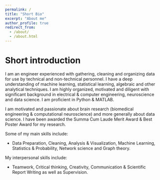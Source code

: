 ```yaml
---
permalink: /
title: "Short Bio"
excerpt: "About me"
author_profile: true
redirect_from: 
  - /about/
  - /about.html
---
```


Short introduction
======

I am an engineer experienced with gathering, cleaning and organizing data for use by technical and non-technical personnel. I have a deep understanding of machine learning, statistical learning, algebraic and other analytical techniques. I am highly organized, motivated and diligent with significant background in electrical & computer engineering, neuroscience and data science. I am proficient in Python & MATLAB.

I am motivated and passionate about brain research (biomedical engineering & computational neuroscience) and more generally about data science. I have been awarded the Summa Cum Laude Merit Award & Best Poster Award for my research.

Some of my main skills include:
- Data Preparation, Cleaning, Analysis & Visualization, Machine Learning, Statistics & Probability, Network science and Graph theory.

My interpersonal skills include:
- Teamwork, Critical thinking, Creativity, Communication & Scientific Report Writing as well as Supervision.


